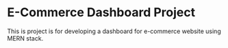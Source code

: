 # E-Commerce Dashboard Project
This is project is for developing a dashboard for e-commerce website using MERN stack. 
